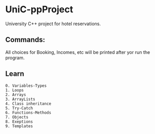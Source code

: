 # UniC-ppProject
University C++ project for hotel reservations. 


## Commands:
All choices for Booking, Incomes, etc will be printed after yor run the program.

## Learn

```
0. Variables-Types
1. Loops
2. Arrays
3. ArrayLists
4. Class inheritance
5. Try-Catch
6. Functions-Methods
7. Objects
8. Exeptions
9. Templates
```
